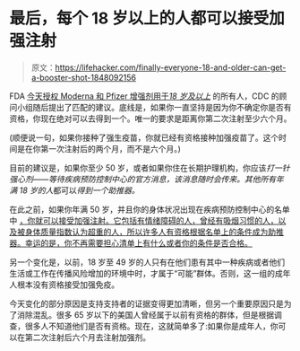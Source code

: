 # 最后，每个 18 岁以上的人都可以接受加强注射

> 原文：<https://lifehacker.com/finally-everyone-18-and-older-can-get-a-booster-shot-1848092156>

FDA [今天授权 Moderna 和 Pfizer 增强剂用于*18 岁及以上*](https://www.fda.gov/news-events/press-announcements/coronavirus-covid-19-update-fda-expands-eligibility-covid-19-vaccine-boosters) 的所有人，CDC 的顾问小组随后提出了匹配的建议。底线是，如果你一直坚持是因为你不确定你是否有资格，你现在绝对可以去得到一个。唯一的要求是距离你第二次注射至少六个月。



(顺便说一句，如果你接种了强生疫苗，你就已经有资格接种加强疫苗了。这个时间是在你第一次注射后的两个月，而不是六个月。)

目前的建议是，如果你至少 50 岁，或者如果你住在长期护理机构，你应该*打一针强心剂——等待疾病预防控制中心的官方消息，该消息随时会传来。其他所有年满 18 岁的人*都可以*得到一个助推器。*

在此之前，如果你年满 50 岁，并且你的身体状况出现在疾病预防控制中心的名单 中 [，你就可以接受加强注射。它包括有情绪障碍的人，曾经有吸烟习惯的人，以及被身体质量指数认为超重的人，所以许多人有资格根据名单上的条件成为助推器。幸运的是，你不再需要担心清单上有什么或者你的条件是否合格。](https://www.cdc.gov/coronavirus/2019-ncov/need-extra-precautions/people-with-medical-conditions.html)

另一个变化是，以前，18 岁至 49 岁的人只有在他们患有其中一种疾病或者他们生活或工作在传播风险增加的环境中时，才属于“可能”群体。否则，这一组的成年人根本没有资格接受加强免疫。

今天变化的部分原因是支持支持者的证据变得更加清晰，但另一个重要原因只是为了消除混乱。很多 65 岁以下的美国人曾经属于以前有资格的群体，但是根据调查，很多人不知道他们是否有资格。现在，这就简单多了:如果你是成年人，你可以在第二次注射后六个月去注射加强剂。